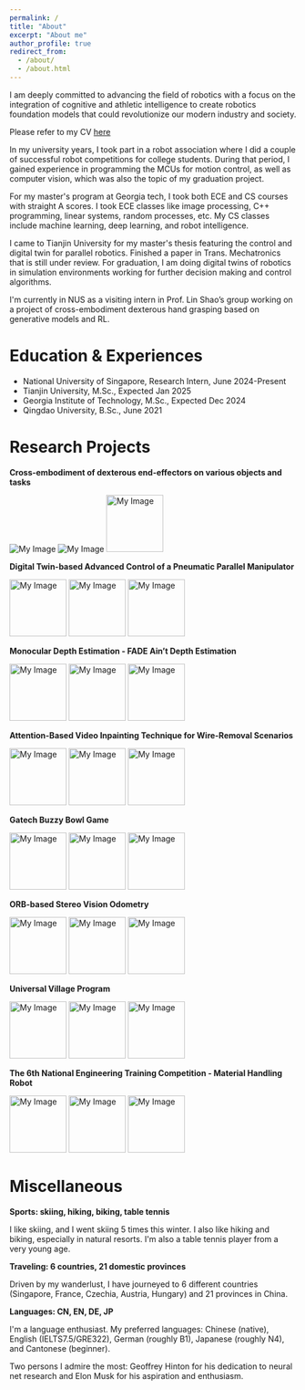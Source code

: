 ```yaml
---
permalink: /
title: "About"
excerpt: "About me"
author_profile: true
redirect_from: 
  - /about/
  - /about.html
---
```


I am deeply committed to advancing the field of robotics with a focus on the integration of cognitive and athletic intelligence to create robotics foundation models that could revolutionize our modern industry and society.

Please refer to my CV [here](http://DavidLXu.github.io/files/Lixin_EN_Resume.pdf)

In my university years, I took part in a robot association where I did a couple of successful robot competitions for college students. During that period, I gained experience in programming the MCUs for motion control, as well as computer vision, which was also the topic of my graduation project.

For my master's program at Georgia tech, I took both ECE and CS courses with straight A scores. I took ECE classes like image processing, C++ programming, linear systems, random processes, etc. My CS classes include machine learning, deep learning, and robot intelligence. <!--Multiple class projects laid a solid foundation for me to carry on my research in robotics.-->

I came to Tianjin University for my master's thesis featuring the control and digital twin for parallel robotics. Finished a paper in Trans. Mechatronics that is still under review. For graduation, I am doing digital twins of robotics in simulation environments working for further decision making and control algorithms.

I'm currently in NUS as a visiting intern in Prof. Lin Shao’s group working on a project of cross-embodiment dexterous hand grasping based on generative models and RL.

Education & Experiences
===
* National University of Singapore, Research Intern, June 2024-Present
* Tianjin University, M.Sc., Expected Jan 2025
* Georgia Institute of Technology, M.Sc., Expected Dec 2024
* Qingdao University, B.Sc., June 2021


Research Projects
===

**Cross-embodiment of dexterous end-effectors on various objects and tasks**

<div style="white-space: nowrap;">
    <img src="http://DavidLXu.github.io/images/panda.gif" alt="My Image" title="My Image Title"/>
    <img src="http://DavidLXu.github.io/images/leap.git" alt="My Image" title="My Image Title"/>
    <img src="http://DavidLXu.github.io/images/bio-photo.jpg" alt="My Image" title="My Image Title" width="100"/>
</div>

**Digital Twin-based Advanced Control of a Pneumatic Parallel Manipulator**

<div style="white-space: nowrap;">
    <img src="http://DavidLXu.github.io/images/bio-photo.jpg" alt="My Image" title="My Image Title" width="100"/>
    <img src="http://DavidLXu.github.io/images/bio-photo.jpg" alt="My Image" title="My Image Title" width="100"/>
    <img src="http://DavidLXu.github.io/images/bio-photo.jpg" alt="My Image" title="My Image Title" width="100"/>
</div>

**Monocular Depth Estimation - FADE Ain’t Depth Estimation**

<div style="white-space: nowrap;">
    <img src="http://DavidLXu.github.io/images/bio-photo.jpg" alt="My Image" title="My Image Title" width="100"/>
    <img src="http://DavidLXu.github.io/images/bio-photo.jpg" alt="My Image" title="My Image Title" width="100"/>
    <img src="http://DavidLXu.github.io/images/bio-photo.jpg" alt="My Image" title="My Image Title" width="100"/>
</div>

**Attention-Based Video Inpainting Technique for Wire-Removal Scenarios**

<div style="white-space: nowrap;">
    <img src="http://DavidLXu.github.io/images/bio-photo.jpg" alt="My Image" title="My Image Title" width="100"/>
    <img src="http://DavidLXu.github.io/images/bio-photo.jpg" alt="My Image" title="My Image Title" width="100"/>
    <img src="http://DavidLXu.github.io/images/bio-photo.jpg" alt="My Image" title="My Image Title" width="100"/>
</div>

**Gatech Buzzy Bowl Game**

<div style="white-space: nowrap;">
    <img src="http://DavidLXu.github.io/images/bio-photo.jpg" alt="My Image" title="My Image Title" width="100"/>
    <img src="http://DavidLXu.github.io/images/bio-photo.jpg" alt="My Image" title="My Image Title" width="100"/>
    <img src="http://DavidLXu.github.io/images/bio-photo.jpg" alt="My Image" title="My Image Title" width="100"/>
</div>

**ORB-based Stereo Vision Odometry**

<div style="white-space: nowrap;">
    <img src="http://DavidLXu.github.io/images/bio-photo.jpg" alt="My Image" title="My Image Title" width="100"/>
    <img src="http://DavidLXu.github.io/images/bio-photo.jpg" alt="My Image" title="My Image Title" width="100"/>
    <img src="http://DavidLXu.github.io/images/bio-photo.jpg" alt="My Image" title="My Image Title" width="100"/>
</div>

**Universal Village Program**

<div style="white-space: nowrap;">
    <img src="http://DavidLXu.github.io/images/bio-photo.jpg" alt="My Image" title="My Image Title" width="100"/>
    <img src="http://DavidLXu.github.io/images/bio-photo.jpg" alt="My Image" title="My Image Title" width="100"/>
    <img src="http://DavidLXu.github.io/images/bio-photo.jpg" alt="My Image" title="My Image Title" width="100"/>
</div>

**The 6th National Engineering Training Competition - Material Handling Robot**

<div style="white-space: nowrap;">
    <img src="http://DavidLXu.github.io/images/bio-photo.jpg" alt="My Image" title="My Image Title" width="100"/>
    <img src="http://DavidLXu.github.io/images/bio-photo.jpg" alt="My Image" title="My Image Title" width="100"/>
    <img src="http://DavidLXu.github.io/images/bio-photo.jpg" alt="My Image" title="My Image Title" width="100"/>
</div>

Miscellaneous
===

**Sports: skiing, hiking, biking, table tennis**

I like skiing, and I went skiing 5 times this winter. I also like hiking and biking, especially in natural resorts. I'm also a table tennis player from a very young age.

**Traveling: 6 countries, 21 domestic provinces**

Driven by my wanderlust, I have journeyed to 6 different countries (Singapore, France, Czechia, Austria, Hungary) and 21 provinces in China.

**Languages: CN, EN, DE, JP**

I'm a language enthusiast. My preferred languages: Chinese (native), English (IELTS7.5/GRE322), German (roughly B1), Japanese (roughly N4), and Cantonese (beginner).


Two persons I admire the most:  Geoffrey Hinton for his dedication to neural net research and Elon Musk for his aspiration and enthusiasm.

<!--
Projects and Competitions
===
* College Robots Contest of Shandong Province, “Firefighting robot”, Second Prize, October 2019
* Shandong Innovation Competition of Electromechanical Products, “Automatic board inserting machine”, Second Prize, August 2019
* Summer program of Charles University in Prague, Czech Republic, July-August 2019
* The 6th National Undergraduate Engineering Training Integration Ability Competition, Special Prize, June 2019
* The 6th Shandong Undergraduate Engineering Training Integration Ability Competition, First Prize, April 2019
* Designing the material handling robot, January-June 2019,
* Qingdao University Electronic Design Contest, “Smart alarming system”, First Prize, November 2018
* The 2018 University Physics Competition, Silver Medal, November 10-12, 2018
* College Robots Contest of Shandong Province, “Biped robot”, Second Prize, October 2018
* National Computer Rank Examination, Band II, Outstanding, March 2018

Scholarships
===
* National Scholarship, Qingdao University, October 2019.
* First Class Scholarship, Qingdao University, October 2019.
* First Class Scholarship, Qingdao University, April 2019.
* President Scholarship, Qingdao University, November 2018.
* First Class Scholarship, Qingdao University, October 2018.
* First Class Scholarship, Qingdao University, April 2018.

Honors
===
* National Scholarship, Qingdao University, October 2019.
* Excellent League Leader, Qingdao University, April 2020.
* Model Student, Qingdao University, November 2019.
* Excellent League Leader, Qingdao University, May 2019.
* Model Student, Qingdao University, December 2018.
* Excellent League Member, Qingdao University, May 2018.
-->
